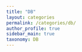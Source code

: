 ```yaml
---
title: "DB"
layout: categories
permalink: /categories/db/
author_profile: true
sidebar_main: true
taxonomy: DB
---
```

